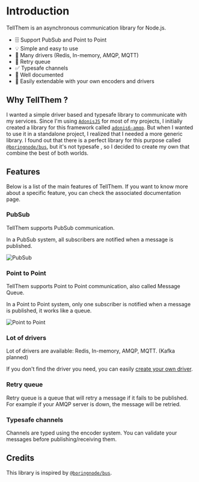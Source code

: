 # Introduction

TellThem is an asynchronous communication library for Node.js.

- 🗄️ Support PubSub and Point to Point
- 💡 Simple and easy to use
- 🚀 Many drivers (Redis, In-memory, AMQP, MQTT)
- 🔁 Retry queue
- ✅ Typesafe channels
- 📖 Well documented
- 🧩 Easily extendable with your own encoders and drivers

## Why TellThem ?

I wanted a simple driver based and typesafe library to communicate with my services. Since I'm using [`AdonisJS`](https://adonisjs.com/) for most of my projects, I initially created a library for this framework called [`adonis6-amqp`](https://www.npmjs.com/package/adonis6-amqp/v/latest). But when I wanted to use it in a standalone project, I realized that I needed a more generic library. I found out that there is a perfect library for this purpose called [`@boringnode/bus`](https://www.npmjs.com/package/@boringnode/bus), but it's not typesafe , so I decided to create my own that combine the best of both worlds.

## Features

Below is a list of the main features of TellThem. If you want to know more about a specific feature, you can check the associated documentation page.

### PubSub

TellThem supports PubSub communication.

In a PubSub system, all subscribers are notified when a message is published.

![PubSub](content/docs/pub_sub.webp)

### Point to Point

TellThem supports Point to Point communication, also called Message Queue.

In a Point to Point system, only one subscriber is notified when a message is published, it works like a queue.

![Point to Point](content/docs/point_to_point.webp)

### Lot of drivers

Lot of drivers are available: Redis, In-memory, AMQP, MQTT. (Kafka planned)

If you don't find the driver you need, you can easily [create your own driver](/docs/custom-driver).

### Retry queue

Retry queue is a queue that will retry a message if it fails to be published. For example if your AMQP server is down, the message will be retried.


### Typesafe channels

Channels are typed using the encoder system. You can validate your messages before publishing/receiving them.

## Credits

This library is inspired by [`@boringnode/bus`](https://www.npmjs.com/package/@boringnode/bus).
